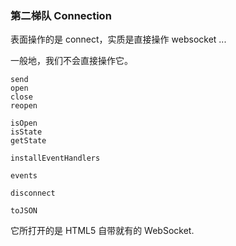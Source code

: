 ### 第二梯队 Connection

表面操作的是 connect，实质是直接操作 websocket ...

一般地，我们不会直接操作它。

```
send
open
close
reopen

isOpen
isState
getState

installEventHandlers

events

disconnect

toJSON
```

它所打开的是 HTML5 自带就有的 WebSocket.
